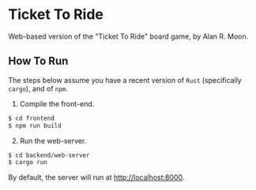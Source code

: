 # Ticket To Ride
Web-based version of the "Ticket To Ride" board game, by Alan R. Moon.

## How To Run
The steps below assume you have a recent version of `Rust` (specifically `cargo`), and of `npm`.

1. Compile the front-end.
```bash
$ cd frontend
$ npm run build
```

2. Run the web-server.
```bash
$ cd backend/web-server
$ cargo run
```

By default, the server will run at [http://localhost:8000](http://localhost:8000).